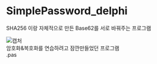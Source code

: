 # SimplePassword_delphi
SHA256 이랑 자체적으로 만든 Base62를 서로 바꿔주는 프로그램<br>

![캡처](https://user-images.githubusercontent.com/33897259/147173442-9fd5e47b-2406-4e29-894a-aa1631994761.PNG)<br>
암호화&복호화를 연습하려고 잠깐만들었던 프로그램 <br>
 .pas
